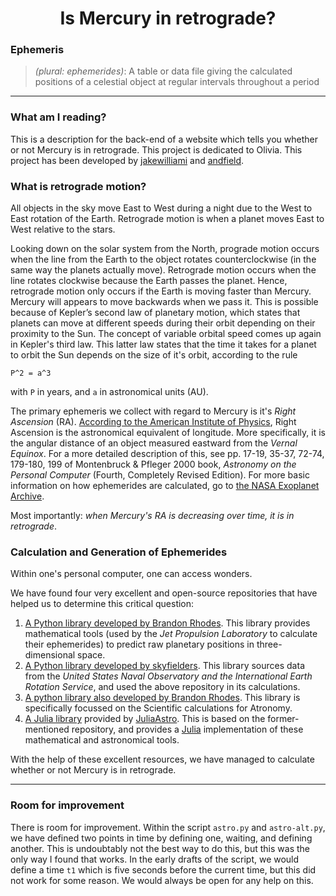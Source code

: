 <h1 align="center">
  Is Mercury in retrograde?
</h1>

### Ephemeris

> *(plural: ephemerides)*: A table or data file giving the calculated positions of a celestial object at regular intervals throughout a period

---

### What am I reading?

This is a description for the back-end of a website which tells you whether or not Mercury is in retrograde.  This project is dedicated to Olivia.  This project has been developed by [jakewilliami](https://github.com/jakewilliami) and [andfield](https://github.com/andfield).

### What is retrograde motion?
All objects in the sky move East to West during a night due to the West to East rotation of the Earth.  Retrograde motion is when a planet moves East to West relative to the stars.

Looking down on the solar system from the North, prograde motion occurs when the line from the Earth to the object rotates counterclockwise (in the same way the planets actually move). Retrograde motion occurs when the line rotates clockwise because the Earth passes the planet.  Hence, retrograde motion only occurs if the Earth is moving faster than Mercury.  Mercury will appears to move backwards when we pass it.  This is possible because of Kepler’s second law of planetary motion, which states that planets can move at different speeds during their orbit depending on their proximity to the Sun.  The concept of variable orbital speed comes up again in Kepler's third law.  This latter law states that the time it takes for a planet to orbit the Sun depends on the size of it's orbit, according to the rule
```
P^2 = a^3
```
with `P` in years, and `a` in astronomical units (AU).

The primary ephemeris we collect with regard to Mercury is it's *Right Ascension* (RA).  [According to the American Institute of Physics](https://www.aip.org/sites/default/files/history/teaching-guides/follow-drinking-gourd/Follow%20the%20Drinking%20Gourd_RA%20Dec%20Handout.pdf), Right Ascension is the astronomical equivalent of longitude.  More specifically, it is the angular distance of an object measured eastward from the *Vernal Equinox*.  For a more detailed description of this, see pp. 17-19, 35-37, 72-74, 179-180, 199 of Montenbruck & Pfleger 2000 book, *Astronomy on the Personal Computer* (Fourth, Completely Revised Edition).  For more basic information on how ephemerides are calculated, go to [the NASA Exoplanet Archive](https://exoplanetarchive.ipac.caltech.edu/docs/transit_algorithms.html).

Most importantly: *when Mercury's RA is decreasing over time, it is in retrograde*.

### Calculation and Generation of Ephemerides

Within one's personal computer, one can access wonders.

We have found four very excellent and open-source repositories that have helped us to determine this critical question:

1. [A Python library developed by Brandon Rhodes](https://github.com/brandon-rhodes/python-jplephem).  This library provides mathematical tools (used by the *Jet Propulsion Laboratory* to calculate their ephemerides) to predict raw planetary positions in three-dimensional space.
2. [A Python library developed by skyfielders](https://github.com/skyfielders/python-skyfield).  This library sources data from the *United States Naval Observatory and the International Earth Rotation Service*, and used the above repository in its calculations.
3. [A python library also developed by Brandon Rhodes](https://github.com/brandon-rhodes/pyephem).  This library is specifically focussed on the Scientific calculations for Atronomy.
4. [A Julia library](https://github.com/JuliaAstro/JPLEphemeris.jl) provided by [JuliaAstro](https://juliaastro.github.io/).  This is based on the former-mentioned repository, and provides a [Julia](https://julialang.org/) implementation of these mathematical and astronomical tools.

With the help of these excellent resources, we have managed to calculate whether or not Mercury is in retrograde.

---

### Room for improvement

There is room for improvement.  Within the script `astro.py` and `astro-alt.py`, we have defined two points in time by defining one, waiting, and defining another.  This is undoubtably not the best way to do this, but this was the only way I found that works.  In the early drafts of the script, we would define a time `t1` which is five seconds before the current time, but this did not work for some reason.  We would always be open for any help on this.
